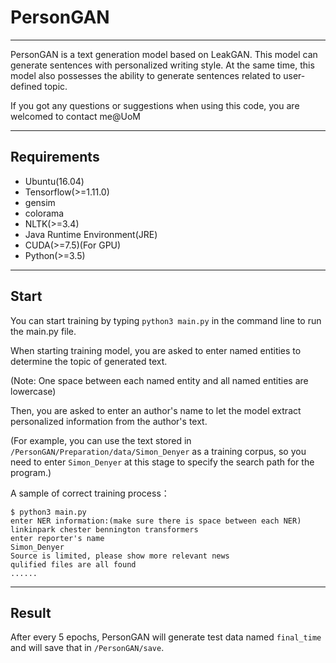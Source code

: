 # PersonGAN

*******************************************************************************************************************************
PersonGAN is a text generation model based on LeakGAN. This model can generate sentences with personalized writing style. 
At the same time, this model also possesses the ability to generate sentences related to user-defined topic.

If you got any questions or suggestions when using this code, you are welcomed to contact me@UoM
*******************************************************************************************************************************
## Requirements
  * Ubuntu(16.04)
  * Tensorflow(>=1.11.0)
  * gensim
  * colorama
  * NLTK(>=3.4)
  * Java Runtime Environment(JRE)
  * CUDA(>=7.5)(For GPU)
  * Python(>=3.5)

********************************************************************************************************************************
## Start

You can start training by typing `python3 main.py` in the command line to run the main.py file.

  When starting training model, you are asked to enter named entities to determine the topic of generated text. 

  (Note: One space between each named entity and all named entities are lowercase)

  Then, you are asked to enter an author's name to let the model extract personalized information from the author's text.

  (For example, you can use the text stored in `/PersonGAN/Preparation/data/Simon_Denyer` as a training corpus, so you need to enter `Simon_Denyer` at this stage to specify the search path for the program.)

A sample of correct training process：
```script
$ python3 main.py
enter NER information:(make sure there is space between each NER)
linkinpark chester bennington transformers
enter reporter's name
Simon_Denyer
Source is limited, please show more relevant news
qulified files are all found
......
```
*********************************************************************************************************************************
## Result

After every 5 epochs, PersonGAN will generate test data named `final_time` and will save that in `/PersonGAN/save`.
